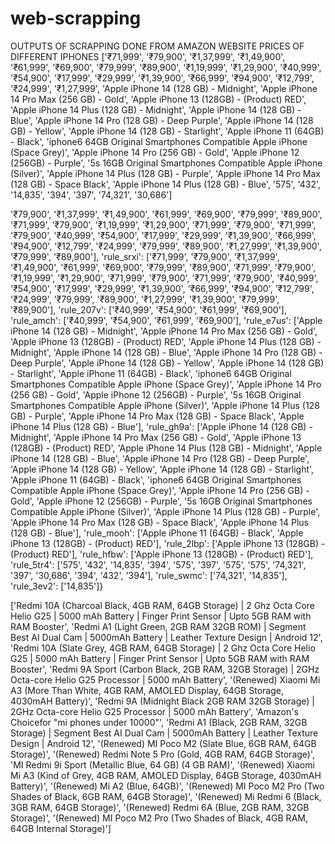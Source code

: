 # web-scrapping

OUTPUTS OF SCRAPPING DONE FROM AMAZON WEBSITE
PRICES OF DIFFERENT IPHONES
['₹71,999', '₹79,900', '₹1,37,999', '₹1,49,900', '₹61,999', '₹69,900', '₹79,999', '₹89,900', '₹1,19,999', '₹1,29,900', '₹40,999', '₹54,900', '₹17,999', '₹29,999', '₹1,39,900', '₹66,999', '₹94,900', '₹12,799', '₹24,999', '₹1,27,999', 'Apple iPhone 14 (128 GB) - Midnight', 'Apple iPhone 14 Pro Max (256 GB) - Gold', 'Apple iPhone 13 (128GB) - (Product) RED', 'Apple iPhone 14 Plus (128 GB) - Midnight', 'Apple iPhone 14 (128 GB) - Blue', 'Apple iPhone 14 Pro (128 GB) - Deep Purple', 'Apple iPhone 14 (128 GB) - Yellow', 'Apple iPhone 14 (128 GB) - Starlight', 'Apple iPhone 11 (64GB) - Black', 'iphone6 64GB Original Smartphones Compatible Apple iPhone (Space Grey)', 'Apple iPhone 14 Pro (256 GB) - Gold', 'Apple iPhone 12 (256GB) - Purple', '5s 16GB Original Smartphones Compatible Apple iPhone (Silver)', 'Apple iPhone 14 Plus (128 GB) - Purple', 'Apple iPhone 14 Pro Max (128 GB) - Space Black', 'Apple iPhone 14 Plus (128 GB) - Blue', '575', '432', '14,835', '394', '397', '74,321', '30,686']

  '₹79,900',
  '₹1,37,999',
  '₹1,49,900',
  '₹61,999',
  '₹69,900',
  '₹79,999',
  '₹89,900',
  '₹71,999',
  '₹79,900',
  '₹1,19,999',
  '₹1,29,900',
  '₹71,999',
  '₹79,900',
  '₹71,999',
  '₹79,900',
  '₹40,999',
  '₹54,900',
  '₹17,999',
  '₹29,999',
  '₹1,39,900',
  '₹66,999',
  '₹94,900',
  '₹12,799',
  '₹24,999',
  '₹79,999',
  '₹89,900',
  '₹1,27,999',
  '₹1,39,900',
  '₹79,999',
  '₹89,900'],
 'rule_srxi': ['₹71,999',
  '₹79,900',
  '₹1,37,999',
  '₹1,49,900',
  '₹61,999',
  '₹69,900',
  '₹79,999',
  '₹89,900',
  '₹71,999',
  '₹79,900',
  '₹1,19,999',
  '₹1,29,900',
  '₹71,999',
  '₹79,900',
  '₹71,999',
  '₹79,900',
  '₹40,999',
  '₹54,900',
  '₹17,999',
  '₹29,999',
  '₹1,39,900',
  '₹66,999',
  '₹94,900',
  '₹12,799',
  '₹24,999',
  '₹79,999',
  '₹89,900',
  '₹1,27,999',
  '₹1,39,900',
  '₹79,999',
  '₹89,900'],
 'rule_207v': ['₹40,999', '₹54,900', '₹61,999', '₹69,900'],
 'rule_amch': ['₹40,999', '₹54,900', '₹61,999', '₹69,900'],
 'rule_e7us': ['Apple   iPhone  14 (128 GB) - Midnight',
  'Apple   iPhone  14 Pro Max (256 GB) - Gold',
  'Apple   iPhone  13 (128GB) - (Product) RED',
  'Apple   iPhone  14 Plus (128 GB) - Midnight',
  'Apple   iPhone  14 (128 GB) - Blue',
  'Apple   iPhone  14 Pro (128 GB) - Deep Purple',
  'Apple   iPhone  14 (128 GB) - Yellow',
  'Apple   iPhone  14 (128 GB) - Starlight',
  'Apple   iPhone  11 (64GB) - Black',
  'iphone6 64GB Original Smartphones Compatible  Apple   iPhone  (Space Grey)',
  'Apple   iPhone  14 Pro (256 GB) - Gold',
  'Apple   iPhone  12 (256GB) - Purple',
  '5s 16GB Original Smartphones Compatible  Apple   iPhone  (Silver)',
  'Apple   iPhone  14 Plus (128 GB) - Purple',
  'Apple   iPhone  14 Pro Max (128 GB) - Space Black',
  'Apple   iPhone  14 Plus (128 GB) - Blue'],
 'rule_gh9a': ['Apple iPhone 14 (128 GB) - Midnight',
  'Apple iPhone 14 Pro Max (256 GB) - Gold',
  'Apple iPhone 13 (128GB) - (Product) RED',
  'Apple iPhone 14 Plus (128 GB) - Midnight',
  'Apple iPhone 14 (128 GB) - Blue',
  'Apple iPhone 14 Pro (128 GB) - Deep Purple',
  'Apple iPhone 14 (128 GB) - Yellow',
  'Apple iPhone 14 (128 GB) - Starlight',
  'Apple iPhone 11 (64GB) - Black',
  'iphone6 64GB Original Smartphones Compatible Apple iPhone (Space Grey)',
  'Apple iPhone 14 Pro (256 GB) - Gold',
  'Apple iPhone 12 (256GB) - Purple',
  '5s 16GB Original Smartphones Compatible Apple iPhone (Silver)',
  'Apple iPhone 14 Plus (128 GB) - Purple',
  'Apple iPhone 14 Pro Max (128 GB) - Space Black',
  'Apple iPhone 14 Plus (128 GB) - Blue'],
 'rule_mooh': ['Apple   iPhone  11 (64GB) - Black',
  'Apple   iPhone  13 (128GB) - (Product) RED'],
 'rule_2lbp': ['Apple iPhone 13 (128GB) - (Product) RED'],
 'rule_hfbw': ['Apple iPhone 13 (128GB) - (Product) RED'],
 'rule_5tr4': ['575',
  '432',
  '14,835',
  '394',
  '575',
  '397',
  '575',
  '575',
  '74,321',
  '397',
  '30,686',
  '394',
  '432',
  '394'],
 'rule_swmc': ['74,321', '14,835'],
 'rule_3ev2': ['14,835']}
 
 ['Redmi 10A (Charcoal Black, 4GB RAM, 64GB Storage) | 2 Ghz Octa Core Helio G25 | 5000 mAh Battery | Finger Print Sensor | Upto 5GB RAM with RAM Booster',
 'Redmi A1 (Light Green, 2GB RAM 32GB ROM) | Segment Best AI Dual Cam | 5000mAh Battery | Leather Texture Design | Android 12',
 'Redmi 10A (Slate Grey, 4GB RAM, 64GB Storage) | 2 Ghz Octa Core Helio G25 | 5000 mAh Battery | Finger Print Sensor | Upto 5GB RAM with RAM Booster',
 'Redmi 9A Sport (Carbon Black, 2GB RAM, 32GB Storage) | 2GHz Octa-core Helio G25 Processor | 5000 mAh Battery',
 '(Renewed) Xiaomi Mi A3 (More Than White, 4GB RAM, AMOLED Display, 64GB Storage, 4030mAH Battery)',
 'Redmi 9A (Midnight Black 2GB RAM 32GB Storage) | 2GHz Octa-core Helio G25 Processor | 5000 mAh Battery',
 'Amazon\'s Choicefor "mi phones under 10000"',
 'Redmi A1 (Black, 2GB RAM, 32GB Storage) | Segment Best AI Dual Cam | 5000mAh Battery | Leather Texture Design | Android 12',
 '(Renewed) MI Poco M2 (Slate Blue, 6GB RAM, 64GB Storage)',
 '(Renewed) Redmi Note 5 Pro (Gold, 4GB RAM, 64GB Storage)',
 'MI Redmi 9i Sport (Metallic Blue, 64 GB) (4 GB RAM)',
 '(Renewed) Xiaomi Mi A3 (Kind of Grey, 4GB RAM, AMOLED Display, 64GB Storage, 4030mAH Battery)',
 '(Renewed) Mi A2 (Blue, 64GB)',
 '(Renewed) MI Poco M2 Pro (Two Shades of Black, 6GB RAM, 64GB Storage)',
 '(Renewed) Mi Redmi 6 (Black, 3GB RAM, 64GB Storage)',
 '(Renewed) Redmi 6A (Blue, 2GB RAM, 32GB Storage)',
 '(Renewed) MI Poco M2 Pro (Two Shades of Black, 4GB RAM, 64GB Internal Storage)']
